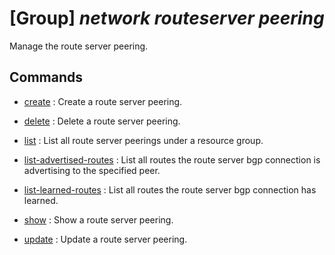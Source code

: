 # [Group] _network routeserver peering_

Manage the route server peering.

## Commands

- [create](/Commands/network/routeserver/peering/_create.md)
: Create a route server peering.

- [delete](/Commands/network/routeserver/peering/_delete.md)
: Delete a route server peering.

- [list](/Commands/network/routeserver/peering/_list.md)
: List all route server peerings under a resource group.

- [list-advertised-routes](/Commands/network/routeserver/peering/_list-advertised-routes.md)
: List all routes the route server bgp connection is advertising to the specified peer.

- [list-learned-routes](/Commands/network/routeserver/peering/_list-learned-routes.md)
: List all routes the route server bgp connection has learned.

- [show](/Commands/network/routeserver/peering/_show.md)
: Show a route server peering.

- [update](/Commands/network/routeserver/peering/_update.md)
: Update a route server peering.
